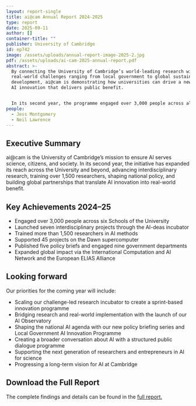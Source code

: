```yaml
---
layout: report-single
title: ai@cam Annual Report 2024-2025
type: report
date: 2025-09-11
author: []
container-title: ""
publisher: University of Cambridge
id: ep742
image: /assets/uploads/annual-report-image-2025-2.jpg
pdf: /assets/uploads/ai-cam-2025-annual-report.pdf
abstract: >-
  By connecting the University of Cambridge’s world-leading research with
  real-world challenges ranging from local government to global sustainable
  development, ai@cam is demonstrating how universities can drive a new wave of
  AI innovation that delivers public benefit. 


  In its second year, the programme engaged over 3,000 people across all six Schools, brought together researchers from 58 departments and established Cambridge as a trusted voice in national AI policy.
people:
  - Jess Montgomery
  - Neil Lawrence
---
```

## Executive Summary

ai@cam is the University of Cambridge’s mission to ensure AI serves science, citizens, and society. In its second year, the initiative has expanded its reach across the University and beyond, advancing interdisciplinary research, training over 1,500 researchers, shaping national policy, and building global partnerships that translate AI innovation into real-world benefit.

## Key Achievements 2024–25

* Engaged over 3,000 people across six Schools of the University
* Launched seven interdisciplinary projects through the AI-deas incubator
* Trained more than 1,500 researchers in AI methods
* Supported 45 projects on the Dawn supercomputer
* Published five policy briefs and engaged nine government departments
* Expanded global impact via the International Computation and AI Network and the European ELIAS Alliance

## L﻿ooking forward

Our priorities for the coming year will include:

* Scaling our challenge-led research incubator to create a sprint-based innovation programme
* Bridging research and real-world implementation with the launch of our AI Observatory
* Shaping the national AI agenda with our new policy briefing series and Local Government AI Innovation Programme
* Creating a broader conversation about AI with a structured public dialogue programme
* Supporting the next generation of researchers and entrepreneurs in AI for science
* Progressing a long-term vision for AI at Cambridge

## Download the Full Report

The complete findings and details can be found in the [full report.](/assets/uploads/ai-cam-2025-annual-report.pdf)